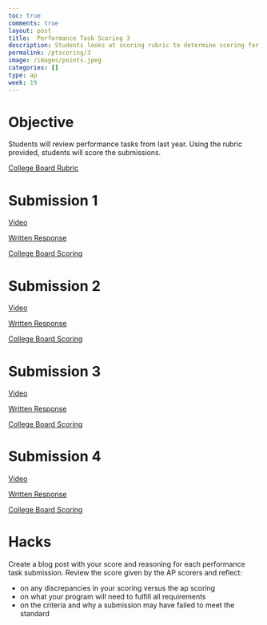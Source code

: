 ```yaml
---
toc: true
comments: true
layout: post
title:  Performance Task Scoring 3
description: Students looks at scoring rubric to determine scoring for the performance task
permalink: /ptscoring/3
image: /images/points.jpeg
categories: []
type: ap
week: 19
---
```


# Objective
Students will review performance tasks from last year. Using the rubric provided, students will score the submissions. 

[College Board Rubric](https://apcentral.collegeboard.org/media/pdf/ap22-sg-computer-science-principles.pdf)

# Submission 1

[Video](https://secure-media.collegeboard.org/apc/ap-computer-science-principles-2022-create-performance-task-sample-h-video.mp4)

[Written Response](https://apcentral.collegeboard.org/media/pdf/ap-computer-science-principles-2022-create-performance-task-sample-h.pdf)

[College Board Scoring](https://drive.google.com/file/d/19KBDJTwn0DPSKhBUz2bFSMEtnNcnpEZx/view?usp=share_link)

# Submission 2

[Video](https://secure-media.collegeboard.org/apc/ap-computer-science-principles-2022-create-performance-task-sample-c-video.mp4)

[Written Response](https://apcentral.collegeboard.org/media/pdf/ap-computer-science-principles-2022-create-performance-task-sample-c.pdf)

[College Board Scoring](https://drive.google.com/file/d/1KNzEy7woRmvGmEE0LPJ24FwDhoyWDU7_/view?usp=share_link)

# Submission 3

[Video](https://youtube.com/shorts/KeY7B6cNSic)

[Written Response](https://apcentral.collegeboard.org/media/pdf/ap-computer-science-principles-2022-create-performance-task-sample-j.pdf)

[College Board Scoring](https://drive.google.com/file/d/1q5N1F_6NA7NLB2wkp6wqC8jLxHuxFm7Z/view?usp=share_link)

# Submission 4

[Video](https://secure-media.collegeboard.org/apc/ap-computer-science-principles-2022-create-performance-task-sample-e-video.mp4)

[Written Response](https://apcentral.collegeboard.org/media/pdf/ap-computer-science-principles-2022-create-performance-task-sample-e.pdf)

[College Board Scoring](https://drive.google.com/file/d/1c-w31AwXb-m1E5A4OKiRC6SezoB8JDuK/view?usp=share_link)

# Hacks
Create a blog post with your score and reasoning for each performance task submission. Review the score given by the AP scorers and reflect:
- on any discrepancies in your scoring versus the ap scoring
- on what your program will need to fulfill all requirements
- on the criteria and why a submission may have failed to meet the standard